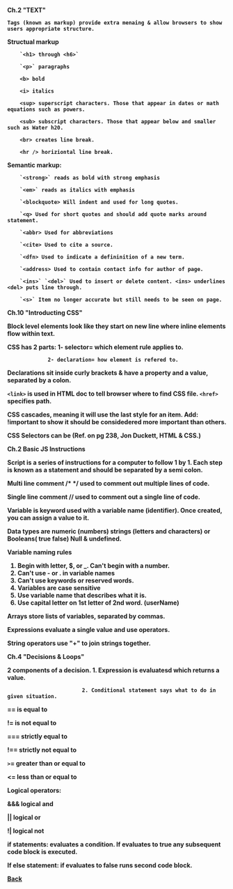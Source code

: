 <b>Ch.2 "TEXT"

    Tags (known as markup) provide extra menaing & allow browsers to show users appropriate structure.

Structual markup 

        `<h1> through <h6>`

        `<p>` paragraphs

        <b> bold
        
        <i> italics
        
        <sup> superscript characters. Those that appear in dates or math equations such as powers.
        
        <sub> subscript characters. Those that appear below and smaller such as Water h20.
        
        <br> creates line break.
        
        <hr /> horiziontal line break.

Semantic markup:
        
        `<strong>` reads as bold with strong emphasis
        
        `<em>` reads as italics with emphasis
        
        `<blockquote> Will indent and used for long quotes.
        
        `<q> Used for short quotes and should add quote marks around statement.
        
        `<abbr> Used for abbreviations
        
        `<cite> Used to cite a source.
        
        `<dfn> Used to indicate a defininition of a new term.
        
        `<address> Used to contain contact info for author of page.
        
        `<ins>` `<del>` Used to insert or delete content. <ins> underlines <del> puts line through.
        
        `<s>` Item no longer accurate but still needs to be seen on page.


<b>Ch.10 "Introducting CSS"

Block level elements look like they start on new line where inline elements flow within text.

CSS has 2 parts: 1- selector= which element rule applies to.

                 2- declaration= how element is refered to.

Declarations sit inside curly brackets & have a property and a value, separated by a colon.

`<link>` is used in HTML doc to tell browser where to find CSS file. `<href>` specifies path.

CSS cascades, meaning it will use the last style for an item. Add: !important to show it should be considedered more important than others.

CSS Selectors can be (Ref. on pg 238, Jon Duckett, HTML & CSS.)


<b>Ch.2 Basic JS Instructions

Script is a series of instructions for a computer to follow 1 by 1. Each step is known as a statement and should be separated by a semi colon.

Multi line comment /* */ used to comment out multiple lines of code.

Single line comment // used to comment out a single line of code.

Variable is keyword used with a variable name (identifier). Once created, you can assign a value to it.

Data types are numeric (numbers) strings (letters and characters) or Booleans( true false) Null & undefined.

Variable naming rules  
1. Begin with letter, $, or _. Can't begin with a number.
2. Can't use - or . in variable names
3. Can't use keywords or reserved words.
4. Variables are case sensitive
5. Use variable name that describes what it is.
6. Use capital letter on 1st letter of 2nd word. (userName)

Arrays store lists of variables, separated by commas.

Expressions evaluate a single value and use operators.

String operators use "+" to join strings together.


<b>Ch.4 "Decisions & Loops"

2 components of a decision. 1. Expression is evaluatesd which returns a value.

                            2. Conditional statement says what to do in given situation.

== is equal to

!= is not equal to

=== strictly equal to

!== strictly not equal to 

`>`= greater than or equal to

<= less than or equal to

Logical operators:

&&& logical and

|| logical or

!| logical not

if statements: evaluates a condition. If evaluates to true any subsequent code block is executed.

If else statement: if evaluates to false runs second code block.

<a href="https://github.com/scottie-l/Reading-notes-201">Back</a>